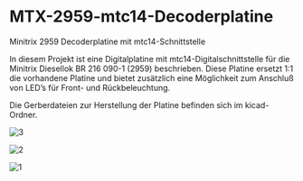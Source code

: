 # MTX-2959-mtc14-Decoderplatine
Minitrix 2959 Decoderplatine mit mtc14-Schnittstelle


In diesem Projekt ist eine Digitalplatine mit mtc14-Digitalschnittstelle für die Minitrix Diesellok BR 216 090-1 (2959) beschrieben.
Diese Platine ersetzt 1:1 die vorhandene Platine und bietet zusätzlich eine Möglichkeit zum Anschluß von LED’s für Front- und Rückbeleuchtung.

Die Gerberdateien zur Herstellung der Platine befinden sich im kicad-Ordner.

![3](https://user-images.githubusercontent.com/39234805/209354708-d1087896-bd4d-4213-abfd-29c634c9be20.jpg)

![2](https://user-images.githubusercontent.com/39234805/209354829-bf4a7332-510d-40fa-af8b-577a70066542.jpg)

![1](https://user-images.githubusercontent.com/39234805/209354841-d6c13884-20c9-41a6-b5a2-ba14fbed14c6.jpg)
